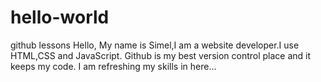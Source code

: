 # hello-world
github lessons
Hello,
My name is Simel,I am a website developer.I use HTML,CSS and JavaScript.
Github is my best version control place and it keeps my code.
I am refreshing my skills in here...
